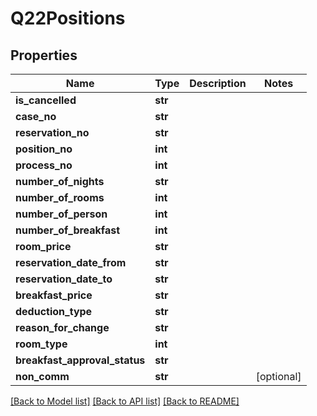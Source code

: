 # Q22Positions

## Properties
Name | Type | Description | Notes
------------ | ------------- | ------------- | -------------
**is_cancelled** | **str** |  | 
**case_no** | **str** |  | 
**reservation_no** | **str** |  | 
**position_no** | **int** |  | 
**process_no** | **int** |  | 
**number_of_nights** | **str** |  | 
**number_of_rooms** | **int** |  | 
**number_of_person** | **int** |  | 
**number_of_breakfast** | **int** |  | 
**room_price** | **str** |  | 
**reservation_date_from** | **str** |  | 
**reservation_date_to** | **str** |  | 
**breakfast_price** | **str** |  | 
**deduction_type** | **str** |  | 
**reason_for_change** | **str** |  | 
**room_type** | **int** |  | 
**breakfast_approval_status** | **str** |  | 
**non_comm** | **str** |  | [optional] 

[[Back to Model list]](../README.md#documentation-for-models) [[Back to API list]](../README.md#documentation-for-api-endpoints) [[Back to README]](../README.md)

